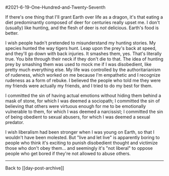 #2021-6-19-One-Hundred-and-Twenty-Seventh

If there's one thing that I'll grant Earth over life as a dragon, it's that eating a diet predominantly composed of deer for centuries really upset me.  I don't (usually) like hunting, and the flesh of deer is *not* delicious.  Earth's food is better.

I wish people hadn't pretended to misunderstand my hunting stories.  My species hunted the way tigers hunt.  Leap upon the prey's back at speed, and they'll go down with back injuries.  It smashes them, yes.  That's literally true.  You bite through their neck if they don't die to that.  The idea of hunting prey by smashing them was used to mock me if I was disobedient, like pretty much everything else.  My life was controlled by the authoritarianism of rudeness, which worked on me because I'm empathetic and I recognize rudeness as a form of rebuke.  I believed the people who told me they were my friends were actually my friends, and I tried to do my best for them.

I committed the sin of having actual emotions without hiding them behind a mask of stone, for which I was deemed a sociopath; I committed the sin of believing that others were virtuous enough for me to be emotionally vulnerable to them, for which I was deemed a narcissist; I committed the sin of being obedient to sexual abusers, for which I was deemed a sexual predator.

I wish liberalism had been stronger when I was young on Earth, so that I wouldn't have been molested.  But "live and let live" is apparently boring to people who think it's exciting to punish disobedient thought and victimize those who don't obey them... and seemingly it's "not liberal" to oppose people who get bored if they're not allowed to abuse others.

---
Back to [[day-post-archive]]